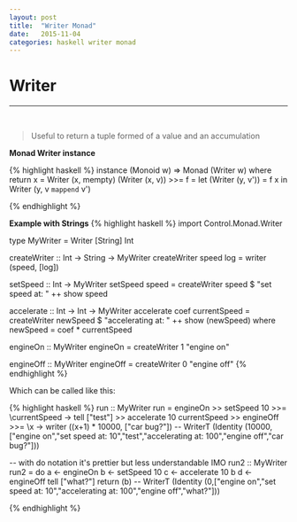 ```yaml
---
layout: post
title:  "Writer Monad"
date:   2015-11-04
categories: haskell writer monad
---
```


# Writer

---
<br>

> Useful to return a tuple formed of a value and an accumulation

**Monad Writer instance**

{% highlight haskell %}
instance (Monoid w) => Monad (Writer w) where
  return x = Writer (x, mempty)
  (Writer (x, v)) >>= f =
    let (Writer (y, v')) = f x
    in Writer (y, v `mappend` v')

{% endhighlight %}

**Example with Strings**
{% highlight haskell %}
import Control.Monad.Writer

type MyWriter = Writer [String] Int

createWriter :: Int -> String -> MyWriter
createWriter speed log = writer (speed, [log])

setSpeed :: Int -> MyWriter
setSpeed speed =
  createWriter speed $ "set speed at: " ++ show speed

accelerate :: Int -> Int -> MyWriter
accelerate coef currentSpeed =
  createWriter newSpeed $ "accelerating at: " ++ show (newSpeed)
  where newSpeed = coef * currentSpeed

engineOn :: MyWriter
engineOn = createWriter 1 "engine on"

engineOff :: MyWriter
engineOff = createWriter 0 "engine off"
{% endhighlight %}

Which can be called like this:

{% highlight haskell %}
run :: MyWriter
run =
  engineOn >>
  setSpeed 10 >>= \currentSpeed ->
  tell ["test"] >>
  accelerate 10 currentSpeed >>
  engineOff >>=
  \x -> writer ((x+1) * 10000, ["car bug?"])
  -- WriterT (Identity (10000,["engine on","set speed at: 10","test","accelerating at: 100","engine off","car bug?"]))

-- with do notation it's prettier but less understandable IMO
run2 :: MyWriter
run2 = do
  a <- engineOn
  b <- setSpeed 10
  c <- accelerate 10 b
  d <- engineOff
  tell ["what?"]
  return (b)
  -- WriterT (Identity (0,["engine on","set speed at: 10","accelerating at: 100","engine off","what?"]))

{% endhighlight %}
